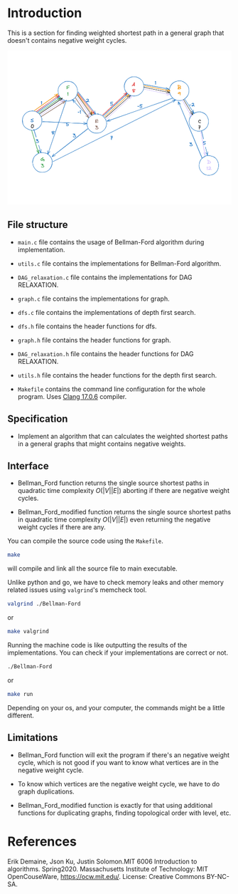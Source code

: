 # Introduction

This is a section for finding weighted shortest path in a general graph that doesn't contains negative weight cycles.

![bellman ford test graph photo](./Bellman_Ford_test_graph.png)

## File structure

- `main.c` file contains the usage of Bellman-Ford algorithm during implementation.

- `utils.c` file contains the implementations for Bellman-Ford algorithm.

- `DAG_relaxation.c` file contains the implementations for DAG RELAXATION.

- `graph.c` file contains the implementations for graph.

- `dfs.c` file contains the implementations of depth first search.

- `dfs.h` file contains the header functions for dfs.

- `graph.h` file contains the header functions for graph.

- `DAG_relaxation.h` file contains the header functions for DAG RELAXATION.

- `utils.h` file contains the header functions for the depth first search.

- `Makefile` contains the command line configuration for the whole program. Uses [Clang 17.0.6](https://clang.llvm.org) compiler.

## Specification

- Implement an algorithm that can calculates the weighted shortest paths in a general graphs that might contains negative weights.

## Interface

- Bellman_Ford function returns the single source shortest paths in quadratic time complexity $O(|V||E|)$ aborting if there are negative weight cycles.

- Bellman_Ford_modified function returns the single source shortest paths in quadratic time complexity $O(|V||E|)$ even returning the negative weight cycles if there are any.

You can compile the source code using the `Makefile`.

```bash
make
```
will compile and link all the source file to main executable.

Unlike python and go, we have to check memory leaks and other memory related issues using `valgrind`'s memcheck tool.

```bash
valgrind ./Bellman-Ford
```

or 

```bash
make valgrind
```

Running the machine code is like outputting the results of the implementations. You can check if your implementations are correct or not.

```bash
./Bellman-Ford
```

or 

```bash
make run
```
Depending on your os, and your computer, the commands might be a little different.

## Limitations

- Bellman_Ford function will exit the program if there's an negative weight cycle, which is not good if you want to know what vertices are in the negative weight cycle.

- To know which vertices are the negative weight cycle, we have to do graph duplications.

- Bellman_Ford_modified function is exactly for that using additional functions for duplicating graphs, finding topological order with level, etc.

# References
Erik Demaine, Json Ku, Justin Solomon.MIT 6006 Introduction to algorithms. Spring2020. Massachusetts Institute of Technology: MIT OpenCouseWare, https://ocw.mit.edu/. License: Creative Commons BY-NC-SA.
